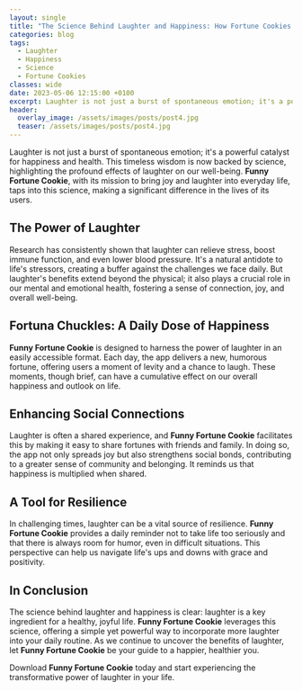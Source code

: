 ```yaml
---
layout: single
title: "The Science Behind Laughter and Happiness: How Fortune Cookies Makes a Difference"
categories: blog
tags:
  - Laughter
  - Happiness
  - Science
  - Fortune Cookies
classes: wide
date: 2023-05-06 12:15:00 +0100
excerpt: Laughter is not just a burst of spontaneous emotion; it's a powerful catalyst for happiness and health, a fact that Fortuna Chuckles leverages to enhance your daily life.
header:
  overlay_image: /assets/images/posts/post4.jpg
  teaser: /assets/images/posts/post4.jpg
---
```


Laughter is not just a burst of spontaneous emotion; it's a powerful catalyst for happiness and health. This timeless wisdom is now backed by science, highlighting the profound effects of laughter on our well-being. **Funny Fortune Cookie**, with its mission to bring joy and laughter into everyday life, taps into this science, making a significant difference in the lives of its users.

## The Power of Laughter

Research has consistently shown that laughter can relieve stress, boost immune function, and even lower blood pressure. It's a natural antidote to life's stressors, creating a buffer against the challenges we face daily. But laughter's benefits extend beyond the physical; it also plays a crucial role in our mental and emotional health, fostering a sense of connection, joy, and overall well-being.

## Fortuna Chuckles: A Daily Dose of Happiness

**Funny Fortune Cookie** is designed to harness the power of laughter in an easily accessible format. Each day, the app delivers a new, humorous fortune, offering users a moment of levity and a chance to laugh. These moments, though brief, can have a cumulative effect on our overall happiness and outlook on life.

## Enhancing Social Connections

Laughter is often a shared experience, and **Funny Fortune Cookie** facilitates this by making it easy to share fortunes with friends and family. In doing so, the app not only spreads joy but also strengthens social bonds, contributing to a greater sense of community and belonging. It reminds us that happiness is multiplied when shared.

## A Tool for Resilience

In challenging times, laughter can be a vital source of resilience. **Funny Fortune Cookie** provides a daily reminder not to take life too seriously and that there is always room for humor, even in difficult situations. This perspective can help us navigate life's ups and downs with grace and positivity.

## In Conclusion

The science behind laughter and happiness is clear: laughter is a key ingredient for a healthy, joyful life. **Funny Fortune Cookie** leverages this science, offering a simple yet powerful way to incorporate more laughter into your daily routine. As we continue to uncover the benefits of laughter, let **Funny Fortune Cookie** be your guide to a happier, healthier you.

Download **Funny Fortune Cookie** today and start experiencing the transformative power of laughter in your life.
